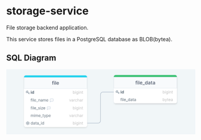 # storage-service

File storage backend application.

This service stores files in a PostgreSQL database as BLOB(bytea).

## SQL Diagram

![db-diagram](db/db_diagram.png)
